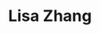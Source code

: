 ---
layout: post
title: Lisa Zhang
school: NYU
major: Major?
image: https://static.squarespace.com/static/50354720c4aa2d2d3150d3d8/t/5036588ce4b09af678eeeff9/1345738893022/?format=300w
position: ??
positionURL: http://www.techatnyu.org/position
now: Goldman Sachs
nowURL: http://www.google.com
twitter: 
email: t@NYU email?
graduate: 2014
weight: 11
---